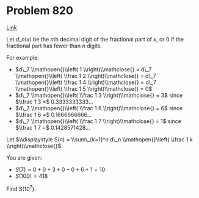 # Problem 820

[Link](https://projecteuler.net/problem=820)

Let $d\_n(x)$ be the $n$th decimal digit of the fractional part of $x$, or $0$ if the fractional part has fewer than $n$ digits.

For example:

*   $d\_7 \\mathopen{}\\left( 1 \\right)\\mathclose{} = d\_7 \\mathopen{}\\left( \\frac 1 2 \\right)\\mathclose{} = d\_7 \\mathopen{}\\left( \\frac 1 4 \\right)\\mathclose{} = d\_7 \\mathopen{}\\left( \\frac 1 5 \\right)\\mathclose{} = 0$
*   $d\_7 \\mathopen{}\\left( \\frac 1 3 \\right)\\mathclose{} = 3$ since $\\frac 1 3 =$ 0.3333333333...
*   $d\_7 \\mathopen{}\\left( \\frac 1 6 \\right)\\mathclose{} = 6$ since $\\frac 1 6 =$ 0.1666666666...
*   $d\_7 \\mathopen{}\\left( \\frac 1 7 \\right)\\mathclose{} = 1$ since $\\frac 1 7 =$ 0.1428571428...

Let $\\displaystyle S(n) = \\sum\_{k=1}^n d\_n \\mathopen{}\\left( \\frac 1 k \\right)\\mathclose{}$.

You are given:

*   $S(7) = 0 + 0 + 3 + 0 + 0 + 6 + 1 = 10$
*   $S(100) = 418$

Find $S(10^7)$.